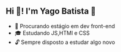 ## Hi 👋! I'm Yago Batista 🌌

- 📌 Procurando estágio em dev front-end
- 🎓 Estudando JS,HTMl e CSS
- 🔓 Sempre disposto a estudar algo novo
